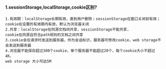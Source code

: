 #### 1.sessionStorage,localStorage,cookie区别?
    1.有效期：localStorage长期有效，直到用户删除；sessionStorage在窗口关闭前有效；
    cookie在设置的有效期内有效，默认为浏览器关闭
    2.共享：localStorage在同源文档间共享，sessionStorage不能共享，
    cookie在同源且符合path规则的文档之间共享
    3.cookie会在请求时发送到服务器，作为会话标识，服务器可修改cookie，web storage不会发送到服务器
    4.浏览器不能保存超过300个cookie，单个服务器不能超过20个，每个cookie大小不超过4K，
    web storage 大小可达5M